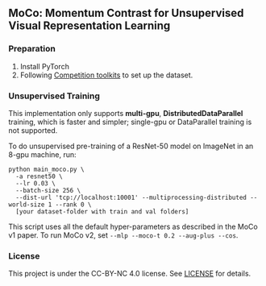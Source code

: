 ## MoCo: Momentum Contrast for Unsupervised Visual Representation Learning


### Preparation

1. Install PyTorch
2. Following [Competition toolkits](https://github.com/VIPriors/vipriors-challenges-toolkit/tree/master/image-classification) to set up the dataset.


### Unsupervised Training

This implementation only supports **multi-gpu**, **DistributedDataParallel** training, which is faster and simpler; single-gpu or DataParallel training is not supported.

To do unsupervised pre-training of a ResNet-50 model on ImageNet in an 8-gpu machine, run:
```
python main_moco.py \
  -a resnet50 \
  --lr 0.03 \
  --batch-size 256 \
  --dist-url 'tcp://localhost:10001' --multiprocessing-distributed --world-size 1 --rank 0 \
  [your dataset-folder with train and val folders]
```
This script uses all the default hyper-parameters as described in the MoCo v1 paper. To run MoCo v2, set `--mlp --moco-t 0.2 --aug-plus --cos`.


### License

This project is under the CC-BY-NC 4.0 license. See [LICENSE](LICENSE) for details.

